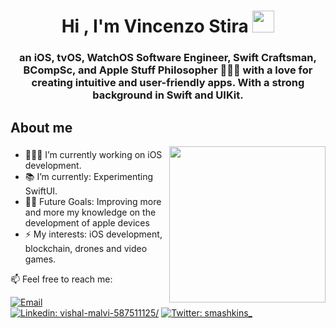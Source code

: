 <h1 align="center"><b>Hi , I'm Vincenzo Stira </b><img src="https://media.giphy.com/media/hvRJCLFzcasrR4ia7z/giphy.gif" width="35"></h1>

<h3 align="center"> an iOS, tvOS, WatchOS Software Engineer, Swift Craftsman, BCompSc, and Apple Stuff Philosopher 🧑🏽‍💻 with a love for creating intuitive and user-friendly apps. With a strong background in Swift and UIKit. </h3>

## **About me**
<picture> <img align="right" src="https://user-images.githubusercontent.com/97470591/211007344-adf1cb3d-93d9-447a-af88-29403126c5c1.gif" width = 250px></picture>

### 
- 🧑🏽‍💻 I’m currently working on iOS development.
- 📚 I’m currently: Experimenting SwiftUI.
- 💪🏼 Future Goals: Improving more and more my knowledge on the development of apple devices
- ⚡ My interests: iOS development, blockchain, drones and video games.

📫  Feel free to reach me:

[![Email](https://img.shields.io/badge/Email-%40v.stira@gmail.com%20-blue)](mailto:v.stira@gmail.com)
[![Linkedin: vishal-malvi-587511125/](https://img.shields.io/badge/-Smashkins-blue?style=flat-square&logo=Linkedin&logoColor=white&link=https://www.linkedin.com/in/vstira)](https://www.linkedin.com/in/vstira)
[![Twitter: smashkins_](https://img.shields.io/twitter/follow/smashkins?style=social)](https://twitter.com/smashkins)
